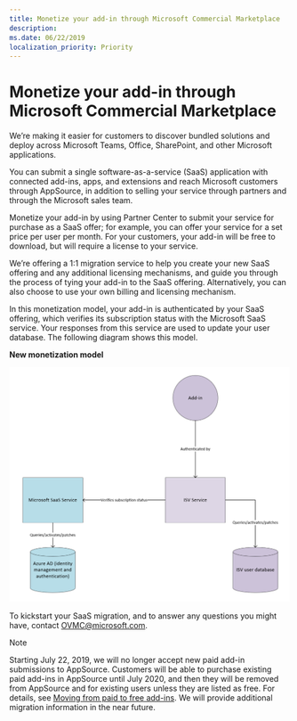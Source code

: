 ```yaml
---
title: Monetize your add-in through Microsoft Commercial Marketplace
description: 
ms.date: 06/22/2019
localization_priority: Priority
---
```


# Monetize your add-in through Microsoft Commercial Marketplace

We’re making it easier for customers to discover bundled solutions and deploy across Microsoft Teams, Office, SharePoint, and other Microsoft applications.

You can submit a single software-as-a-service (SaaS) application with connected add-ins, apps, and extensions and reach Microsoft customers through AppSource, in addition to selling your service through partners and through the Microsoft sales team. 

Monetize your add-in by using Partner Center to submit your service for purchase as a SaaS offer; for example, you can offer your service for a set price per user per month. For your customers, your add-in will be free to download, but will require a license to your service.
  
We’re offering a 1:1 migration service to help you create your new SaaS offering and any additional licensing mechanisms, and guide you through the process of tying your add-in to the SaaS offering.  Alternatively, you can also choose to use your own billing and licensing mechanism.  

In this monetization model, your add-in is authenticated by your SaaS offering, which verifies its subscription status with the Microsoft SaaS service. Your responses from this service are used to update your user database. The following diagram shows this model.

**New monetization model**

![New monetization model](images/new-monetization-model-diagram.png)

<!--Write out steps for accessibility-->

To kickstart your SaaS migration, and to answer any questions you might have, contact [OVMC@microsoft.com](mailto:OVMC@microsoft.com). 

> [!NOTE] 
> Starting July 22, 2019, we will no longer accept new paid add-in submissions to AppSource. Customers will be able to purchase existing paid add-ins in AppSource until July 2020, and then they will be removed from AppSource and for existing users unless they are listed as free. For details, see [Moving from paid to free add-ins](moving-from-paid-to-free-addins.md). We will provide additional migration information in the near future.

